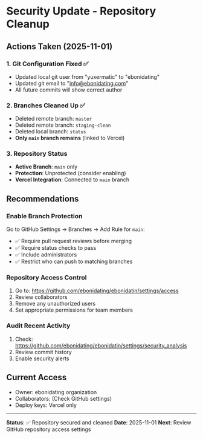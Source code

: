 # Security Update - Repository Cleanup

## Actions Taken (2025-11-01)

### 1. Git Configuration Fixed ✅
- Updated local git user from "yuxermatic" to "ebonidating"
- Updated git email to "info@ebonidating.com"
- All future commits will show correct author

### 2. Branches Cleaned Up ✅
- Deleted remote branch: `master`
- Deleted remote branch: `staging-clean`
- Deleted local branch: `status`
- **Only `main` branch remains** (linked to Vercel)

### 3. Repository Status
- **Active Branch**: `main` only
- **Protection**: Unprotected (consider enabling)
- **Vercel Integration**: Connected to `main` branch

## Recommendations

### Enable Branch Protection
Go to GitHub Settings → Branches → Add Rule for `main`:
- ✅ Require pull request reviews before merging
- ✅ Require status checks to pass
- ✅ Include administrators
- ✅ Restrict who can push to matching branches

### Repository Access Control
1. Go to: https://github.com/ebonidating/ebonidatin/settings/access
2. Review collaborators
3. Remove any unauthorized users
4. Set appropriate permissions for team members

### Audit Recent Activity
1. Check: https://github.com/ebonidating/ebonidatin/settings/security_analysis
2. Review commit history
3. Enable security alerts

## Current Access
- Owner: ebonidating organization
- Collaborators: (Check GitHub settings)
- Deploy keys: Vercel only

---

**Status**: ✅ Repository secured and cleaned
**Date**: 2025-11-01
**Next**: Review GitHub repository access settings
